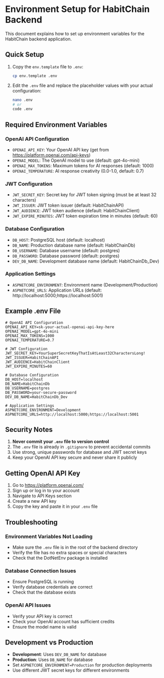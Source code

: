 # Environment Setup for HabitChain Backend

This document explains how to set up environment variables for the HabitChain backend application.

## Quick Setup

1. Copy the `env.template` file to `.env`:
   ```bash
   cp env.template .env
   ```

2. Edit the `.env` file and replace the placeholder values with your actual configuration:
   ```bash
   nano .env
   # or
   code .env
   ```

## Required Environment Variables

### OpenAI API Configuration
- `OPENAI_API_KEY`: Your OpenAI API key (get from https://platform.openai.com/api-keys)
- `OPENAI_MODEL`: The OpenAI model to use (default: gpt-4o-mini)
- `OPENAI_MAX_TOKENS`: Maximum tokens for AI responses (default: 1000)
- `OPENAI_TEMPERATURE`: AI response creativity (0.0-1.0, default: 0.7)

### JWT Configuration
- `JWT_SECRET_KEY`: Secret key for JWT token signing (must be at least 32 characters)
- `JWT_ISSUER`: JWT token issuer (default: HabitChainAPI)
- `JWT_AUDIENCE`: JWT token audience (default: HabitChainClient)
- `JWT_EXPIRE_MINUTES`: JWT token expiration time in minutes (default: 60)

### Database Configuration
- `DB_HOST`: PostgreSQL host (default: localhost)
- `DB_NAME`: Production database name (default: HabitChainDb)
- `DB_USERNAME`: Database username (default: postgres)
- `DB_PASSWORD`: Database password (default: postgres)
- `DEV_DB_NAME`: Development database name (default: HabitChainDb_Dev)

### Application Settings
- `ASPNETCORE_ENVIRONMENT`: Environment name (Development/Production)
- `ASPNETCORE_URLS`: Application URLs (default: http://localhost:5000;https://localhost:5001)

## Example .env File

```env
# OpenAI API Configuration
OPENAI_API_KEY=sk-your-actual-openai-api-key-here
OPENAI_MODEL=gpt-4o-mini
OPENAI_MAX_TOKENS=1000
OPENAI_TEMPERATURE=0.7

# JWT Configuration
JWT_SECRET_KEY=YourSuperSecretKeyThatIsAtLeast32CharactersLong!
JWT_ISSUER=HabitChainAPI
JWT_AUDIENCE=HabitChainClient
JWT_EXPIRE_MINUTES=60

# Database Configuration
DB_HOST=localhost
DB_NAME=HabitChainDb
DB_USERNAME=postgres
DB_PASSWORD=your-secure-password
DEV_DB_NAME=HabitChainDb_Dev

# Application Settings
ASPNETCORE_ENVIRONMENT=Development
ASPNETCORE_URLS=http://localhost:5000;https://localhost:5001
```

## Security Notes

1. **Never commit your `.env` file to version control**
2. The `.env` file is already in `.gitignore` to prevent accidental commits
3. Use strong, unique passwords for database and JWT secret keys
4. Keep your OpenAI API key secure and never share it publicly

## Getting OpenAI API Key

1. Go to https://platform.openai.com/
2. Sign up or log in to your account
3. Navigate to API Keys section
4. Create a new API key
5. Copy the key and paste it in your `.env` file

## Troubleshooting

### Environment Variables Not Loading
- Make sure the `.env` file is in the root of the backend directory
- Verify the file has no extra spaces or special characters
- Check that the DotNetEnv package is installed

### Database Connection Issues
- Ensure PostgreSQL is running
- Verify database credentials are correct
- Check that the database exists

### OpenAI API Issues
- Verify your API key is correct
- Check your OpenAI account has sufficient credits
- Ensure the model name is valid

## Development vs Production

- **Development**: Uses `DEV_DB_NAME` for database
- **Production**: Uses `DB_NAME` for database
- Set `ASPNETCORE_ENVIRONMENT=Production` for production deployments
- Use different JWT secret keys for different environments 